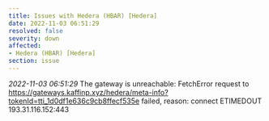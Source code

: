 ```yaml
---
title: Issues with Hedera (HBAR) [Hedera]
date: 2022-11-03 06:51:29
resolved: false
severity: down
affected:
- Hedera (HBAR) [Hedera]
section: issue
---
```


*2022-11-03 06:51:29* The gateway is unreachable: FetchError request to https://gateways.kaffinp.xyz/hedera/meta-info?tokenId=tti_1d0df1e636c9cb8ffecf535e failed, reason: connect ETIMEDOUT 193.31.116.152:443